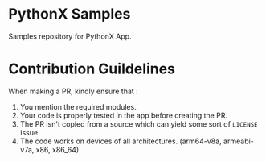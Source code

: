 # PythonX Samples
Samples repository for PythonX App.

# Contribution Guildelines
When making a PR, kindly ensure that :
1) You mention the required modules.
2) Your code is properly tested in the app before creating the PR.
3) The PR isn't copied from a source which can yield some sort of `LICENSE` issue.
4) The code works on devices of all architectures. (arm64-v8a, armeabi-v7a, x86, x86_64)
